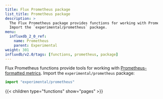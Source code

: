 ```yaml
---
title: Flux Prometheus package
list_title: Prometheus package
description: >
  The Flux Prometheus package provides functions for working with Prometheus-formatted metrics.
  Import the `experimental/prometheus` package.
menu:
  influxdb_2_0_ref:
    name: Prometheus
    parent: Experimental
weight: 301
influxdb/v2.0/tags: [functions, prometheus, package]
---
```


Flux Prometheus functions provide tools for working with
[Prometheus-formatted metrics](https://prometheus.io/docs/instrumenting/exposition_formats/).
Import the `experimental/prometheus` package:

```js
import "experimental/prometheus"
```

{{< children type="functions" show="pages" >}}
